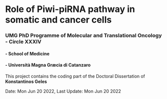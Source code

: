 # Role of Piwi-piRNA pathway in somatic and cancer cells
### UMG PhD Programme of Molecular and Translational Oncology - Circle XXXIV
#### - School of Medicine
#### - Università Magna Græcia di Catanzaro
This project contains the coding part of the Doctoral Dissertation of __Konstantinos Geles__ 

Date: Mon Jun 20 2022, Last Update: Mon Jun 20 2022  


